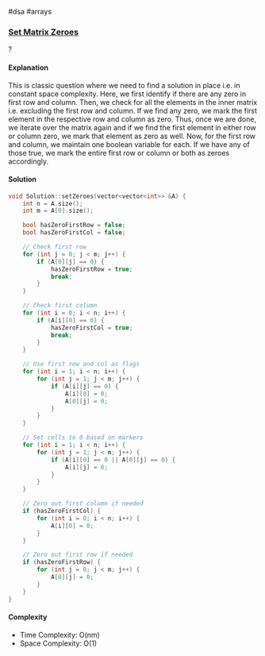 #dsa #arrays
### [Set Matrix Zeroes](https://www.interviewbit.com/problems/set-matrix-zeros/)
? 
#### Explanation

This is classic question where we need to find a solution in place i.e. in constant space complexity. Here, we first identify if there are any zero in first row and column. Then, we check for all the elements in the inner matrix i.e. excluding the first row and column. If we find any zero, we mark the first element in the respective row and column as zero. Thus, once we are done, we iterate over the matrix again and if we find the first element in either row or column zero, we mark that element as zero as well. Now, for the first row and column, we maintain one boolean variable for each. If we have any of those true, we mark the entire first row or column or both as zeroes accordingly.
#### Solution

```cpp
void Solution::setZeroes(vector<vector<int>> &A) {
    int n = A.size();
    int m = A[0].size();

    bool hasZeroFirstRow = false;
    bool hasZeroFirstCol = false;

    // Check first row
    for (int j = 0; j < m; j++) {
        if (A[0][j] == 0) {
            hasZeroFirstRow = true;
            break;
        }
    }

    // Check first column
    for (int i = 0; i < n; i++) {
        if (A[i][0] == 0) {
            hasZeroFirstCol = true;
            break;
        }
    }

    // Use first row and col as flags
    for (int i = 1; i < n; i++) {
        for (int j = 1; j < m; j++) {
            if (A[i][j] == 0) {
                A[i][0] = 0;
                A[0][j] = 0;
            }
        }
    }

    // Set cells to 0 based on markers
    for (int i = 1; i < n; i++) {
        for (int j = 1; j < m; j++) {
            if (A[i][0] == 0 || A[0][j] == 0) {
                A[i][j] = 0;
            }
        }
    }

    // Zero out first column if needed
    if (hasZeroFirstCol) {
        for (int i = 0; i < n; i++) {
            A[i][0] = 0;
        }
    }

    // Zero out first row if needed
    if (hasZeroFirstRow) {
        for (int j = 0; j < m; j++) {
            A[0][j] = 0;
        }
    }
}
```

#### Complexity

- Time Complexity: O(nm)
- Space Complexity: O(1)